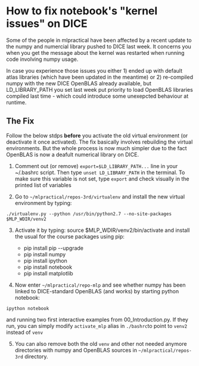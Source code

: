 
# How to fix notebook's "kernel issues" on DICE

Some of the people in mlpractical have been affected by a recent update to the numpy and numercial 
library pushed to DICE last week. It concerns you when you get the message about the kernel was restarted when running code involving numpy usage.

In case you experience those issues you either 1) ended up with 
default atlas libraries (which have been updated in the meantime) or 2) re-compiled 
numpy with the new DICE OpenBLAS already available, but LD_LIBRARY_PATH you set last week put 
priority to load OpenBLAS libraries compiled last time - which could introduce some unexepcted behaviour at runtime.

## The Fix

Follow the below stdps **before** you activate the old virtual environment (or deactivate it once activated). The fix 
basically involves rebuilding the virtual environments. But the whole process is now much simpler due to the fact OpenBLAS is now a deafult numerical library on DICE.

1) Comment out (or remove) `export=$LD_LIBRARY_PATH...` line in your ~/.bashrc script. Then type 
`unset LD_LIBRARY_PATH` in the terminal. To make sure this variable is not
set, type `export` and check visually in the printed list of variables

2) Go to `~/mlpractical/repos-3rd/virtualenv` and install the new virtual
environment by typing: 

```
./virtualenv.py --python /usr/bin/python2.7 --no-site-packages $MLP_WDIR/venv2
```

3) Activate it by typing: source $MLP_WDIR/venv2/bin/activate and install the usual for the course packages using pip:

   * pip install pip --upgrade
   * pip install numpy
   * pip install ipython
   * pip install notebook
   * pip install matplotlib

4) Now enter `~/mlpractical/repo-mlp` and see whether numpy has been
linked to DICE-standard OpenBLAS (and works) by starting python notebook:
```
ipython notebook
```
and running two first interactive examples from 00_Introduction.py. 
If they run, you can simply modify `activate_mlp` alias in `./bashrc`to point to
`venv2` instead of `venv`

5) You can also remove both the old `venv` and other not needed anymore
directories with numpy and OpenBLAS sources in `~/mlpractical/repos-3rd` directory.
